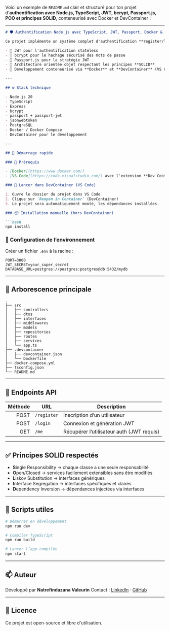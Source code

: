 Voici un exemple de `README.md` clair et structuré pour ton projet d'**authentification avec Node.js, TypeScript, JWT, bcrypt, Passport.js, POO et principes SOLID**, conteneurisé avec Docker et DevContainer :

---

````markdown
# 🛡️ Authentification Node.js avec TypeScript, JWT, Passport, Docker & SOLID

Ce projet implémente un système complet d'authentification **register/login** en **Node.js + TypeScript**, avec :

- 🔐 JWT pour l'authentification stateless
- 🔑 bcrypt pour le hachage sécurisé des mots de passe
- 🛂 Passport.js pour la stratégie JWT
- 🧱 Architecture orientée objet respectant les principes **SOLID**
- 🐳 Développement conteneurisé via **Docker** et **DevContainer** (VS Code)

---

## ⚙️ Stack technique

- Node.js 20
- TypeScript
- Express
- bcrypt
- passport + passport-jwt
- jsonwebtoken
- PostgreSQL
- Docker / Docker Compose
- DevContainer pour le développement

---

## 🚀 Démarrage rapide

### 🐳 Prérequis

- [Docker](https://www.docker.com/)
- [VS Code](https://code.visualstudio.com/) avec l'extension **Dev Containers**

### 🧪 Lancer dans DevContainer (VS Code)

1. Ouvre le dossier du projet dans VS Code
2. Clique sur `Reopen in Container` (DevContainer)
3. Le projet sera automatiquement monté, les dépendances installées.

### 📦 Installation manuelle (hors DevContainer)

```bash
npm install
````

### 📂 Configuration de l’environnement

Créer un fichier `.env` à la racine :

```env
PORT=3000
JWT_SECRET=your_super_secret
DATABASE_URL=postgres://postgres:postgres@db:5432/mydb
```

---

## 📁 Arborescence principale

```
.
├── src
│   ├── controllers
│   ├── dtos
│   ├── interfaces
│   ├── middlewares
│   ├── models
│   ├── repositories
│   ├── routes
│   ├── services
│   └── app.ts
├── .devcontainer
│   ├── devcontainer.json
│   └── Dockerfile
├── docker-compose.yml
├── tsconfig.json
└── README.md
```

---

## 🔐 Endpoints API

| Méthode | URL         | Description                               |
| ------: | ----------- | ----------------------------------------- |
|    POST | `/register` | Inscription d’un utilisateur              |
|    POST | `/login`    | Connexion et génération JWT               |
|     GET | `/me`       | Récupérer l’utilisateur auth (JWT requis) |

---

## ✅ Principes SOLID respectés

* **S**ingle Responsibility → chaque classe a une seule responsabilité
* **O**pen/Closed → services facilement extensibles sans être modifiés
* **L**iskov Substitution → interfaces génériques
* **I**nterface Segregation → interfaces spécifiques et claires
* **D**ependency Inversion → dépendances injectées via interfaces

---

## 🐞 Scripts utiles

```bash
# Démarrer en développement
npm run dev

# Compiler TypeScript
npm run build

# Lancer l’app compilée
npm start
```

---

## 📫 Auteur

Développé par **Natrefindazana Valeurin**
Contact : [LinkedIn](#) · [GitHub](#)

---

## 📝 Licence

Ce projet est open-source et libre d'utilisation.

```